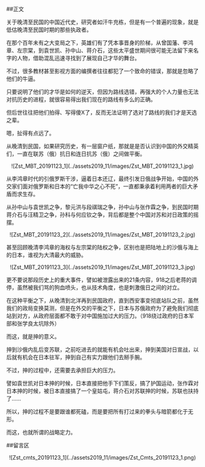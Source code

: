 ##正文

关于晚清至民国的中国近代史，研究者如汗牛充栋，但是有一个普遍的现象，就是低估晚清至民国时期的那些执政者。

在那个百年未有之大变局之下，英雄们有了凭本事晋身的阶梯，从曾国藩、李鸿章、左宗棠，到袁世凯、孙中山、蒋介石，这些太平盛世期间很可能无法留下来名字的人物，借助混乱迅速寻找到了展现自己才华的舞台。

不过，很多教材甚至影视方面的编撰者往往都犯了一个致命的错误，那就是忽略了他们的牛逼。

只要说明了他们的才华是如何的逆天，但因为路线选错，再强大的个人力量也无法对抗历史的进程，就很容易得出我们现在的路线有多么的正确。

但后世往往把他们拍得、写得傻Ⅹ了，反而无法证明了选对了路线的我们才是天选之辈。

嗯，扯得有点远了。

从晚清到民国，如果研究历史，有一层窗户纸，那就是是否认识到中国的外交精英们，一直在联苏（俄）抗日和连日抗苏（俄）之间做平衡。

 <div align="center">![Zst_MBT_20191123_1](../assets2019_11/images/Zst_MBT_20191123_1.jpg)</div>

从李鸿章时代的引俄罗斯干涉，逼着日本还辽，最终引发日俄战争开始，中国的外交家们面对俄罗斯和日本的“亡我中华之心不死”，一直都秉承着利用两者的巨大矛盾而求生存。

从孙中山与袁世凯之争，黎元洪与段祺瑞之争，孙中山与张作霖之争，到民国时期蒋介石与汪精卫之争，孙科与何应钦之争，背后都是整个中国对苏和对日政策的摇摆。

 <div align="center">![Zst_MBT_20191123_2](../assets2019_11/images/Zst_MBT_20191123_2.jpg)</div>

甚至回顾晚清李鸿章的海权与左宗棠的陆权之争，区别也是把陆地上的沙俄与海上的日本，谁视为大清最大的威胁。

 <div align="center">![Zst_MBT_20191123_3](../assets2019_11/images/Zst_MBT_20191123_3.jpg)</div>

更不要说那段历史上的重大事件，譬如被泄露出来的21条内容，918之后老蒋的调停，虽然被我们骂的狗血喷头，也从技术角度，也是刺激俄日之间的对立。

在这种平衡之下，从晚清到北洋再到民国政府，直到西安事变彻底站队之前，虽然我们的政局变换莫测，但是在外交的平衡之下，日本与苏俄政府为了避免我们彻底站到对方，从政府层面都不敢于对中国施加过大的压力。（918绕过政府的日本军部和张学良太坑除外）

而这，就是抻的意义。

抻到沙俄内乱后变苏联，之前吃进去的就能有机会吐出来，抻到美国对日宣战，以后就有机会在日本驻军，抻到自己有实力跟他们去掰手腕。

不过，抻的过程中，还需要去承担巨大的压力。

譬如袁世凯对日本抻的时候，日本直接把他手下们策反，搞了护国运动，张作霖对日本抻的时候，被日本直接搞了一个皇姑屯，蒋介石对苏联抻的时候，苏联也扶持了......

所以，抻的过程不是要跟谁都死磕，而是要把所有打过来的拳头与暗箭都化于无形。

而这，也就所谓的战略定力。

##留言区
 <div align="center">![Zst_cmts_20191123_1](../assets2019_11/images/Zst_Cmts_20191123_1.png)</div>